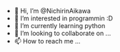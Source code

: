 - 👋 Hi, I’m @NichirinAikawa
- 👀 I’m interested in programmin :D
- 🌱 I’m currently learning python
- 💞️ I’m looking to collaborate on ...
- 📫 How to reach me ...

<!---
NichirinAikawa/NichirinAikawa is a ✨ special ✨ repository because its `README.md` (this file) appears on your GitHub profile.
You can click the Preview link to take a look at your changes.
--->
